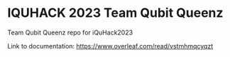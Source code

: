 # IQUHACK 2023 Team Qubit Queenz 
Team Qubit Queenz repo for iQuHack2023 

Link to documentation: https://www.overleaf.com/read/vstmhmqcyqzt
